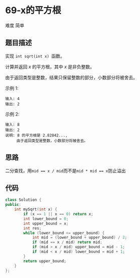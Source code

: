 # 69-x的平方根

难度 简单



## 题目描述

实现 `int sqrt(int x) `函数。

计算并返回 *x* 的平方根，其中 *x* 是非负整数。

由于返回类型是整数，结果只保留整数的部分，小数部分将被舍去。

示例 1:

```
输入: 4
输出: 2
```

示例 2:

```
输入: 8
输出: 2
说明: 8 的平方根是 2.82842..., 
     由于返回类型是整数，小数部分将被舍去。
```



## 思路

二分查找，用`mid == x / mid`而不是`mid * mid == x`防止溢出



## 代码

```c++
class Solution {
public:
    int mySqrt(int x) {
        if (x == 1 || x == 0) return x;
        int lower_bound = 0;
        int upper_bound = x;
        int res;
        while (lower_bound <= upper_bound) {
            int mid = (lower_bound + upper_bound) / 2;
            if (mid == x / mid) return mid;
            if (mid > x / mid) upper_bound = mid - 1;
            if (mid < x / mid) lower_bound = mid + 1;
        }
        return upper_bound;
    }
};
```

